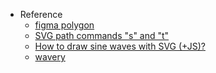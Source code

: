 - Reference
  - [figma polygon](https://www.loom.com/share/b6d4409bfdd74141bb6ee7042f989fd0)
  - [SVG path commands "s" and "t"](https://stackoverflow.com/questions/15860635/svg-path-commands-s-and-t/15860734#15860734)
  - [How to draw sine waves with SVG (+JS)?](https://stackoverflow.com/questions/13932704/how-to-draw-sine-waves-with-svg-js/70911566#70911566)
  - [wavery](https://github.com/up2pixy/wavery)
